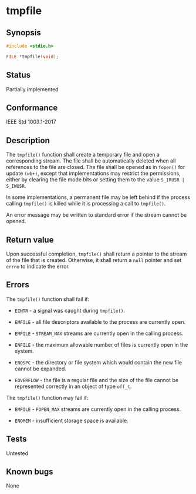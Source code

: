 # tmpfile

## Synopsis

```c
#include <stdio.h>

FILE *tmpfile(void);
```

## Status

Partially implemented

## Conformance

IEEE Std 1003.1-2017

## Description

The `tmpfile()` function shall create a temporary file and open a corresponding stream. The file shall be automatically
deleted when all references to the file are closed. The file shall be opened as in `fopen()` for update `(wb+)`,
except that implementations may restrict the permissions, either by clearing the file mode bits or setting them to the
value `S_IRUSR | S_IWUSR`.

In some implementations, a permanent file may be left behind if the process calling `tmpfile()` is killed while it is
processing a call to `tmpfile()`.

An error message may be written to standard error if the stream cannot be opened.

## Return value

Upon successful completion, `tmpfile()` shall return a pointer to the stream of the file that is created. Otherwise, it
shall return a `null` pointer and set `errno` to indicate the error.

## Errors

The `tmpfile()` function shall fail if:

* `EINTR` - a signal was caught during `tmpfile()`.

* `EMFILE` - all file descriptors available to the process are currently open.

* `EMFILE` - `STREAM_MAX` streams are currently open in the calling process.

* `ENFILE` - the maximum allowable number of files is currently open in the system.

* `ENOSPC` - the directory or file system which would contain the new file cannot be expanded.

* `EOVERFLOW` - the file is a regular file and the size of the file cannot be represented correctly in an object of type
`off_t`.

The `tmpfile()` function may fail if:

* `EMFILE` - `FOPEN_MAX` streams are currently open in the calling process.

* `ENOMEM` - insufficient storage space is available.

## Tests

Untested

## Known bugs

None
